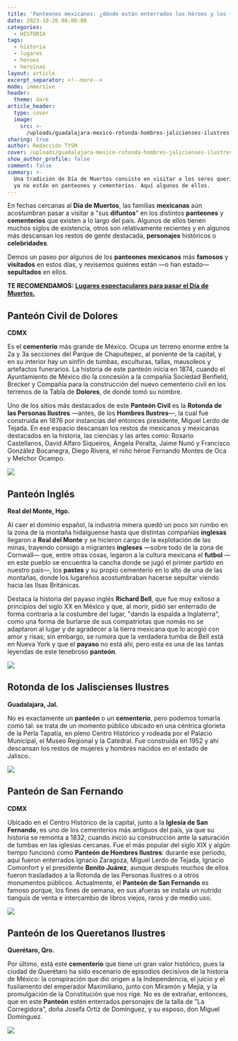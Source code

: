 ```yaml
---
title: 'Panteones mexicanos: ¿dónde están enterrados los héroes y los famosos?'
date: 2023-10-26 08:00:00
categories:
  - HISTORIA
tags:
  - historia
  - lugares
  - heroes
  - heroínas
layout: article
excerpt_separator: <!--more-->
mode: immersive
header:
  theme: dark
article_header:
  type: cover
  image:
    src: >-
      /uploads/guadalajara-mexico-rotonda-hombres-jalicienses-ilustres-noche.jpeg
sharing: true
author: Redacción TYSM
cover: /uploads/guadalajara-mexico-rotonda-hombres-jalicienses-ilustres-noche.jpeg
show_author_profile: false
comment: false
summary: >-
  Una tradición de Día de Muertos consiste en visitar a los seres queridos que
  ya no están en panteones y cementerios. Aquí algunos de ellos.
---
```

En fechas cercanas al **Día de Muertos**, las familias **mexicanas** aún acostumbran pasar a visitar a "sus **difuntos**" en los distintos **panteones** y **cementerios** que existen a lo largo del país. Algunos de ellos tienen muchos siglos de existencia, otros son relativamente recientes y en algunos más descansan los restos de gente destacada, **personajes** históricos o **celebridades**.

Demos un paseo por algunos de los **panteones** **mexicanos** más **famosos** y **visitados** en estos días, y revisemos quiénes están —o han estado— **sepultados** en ellos.

**TE RECOMENDAMOS: [Lugares espectaculares para pasar el Día de Muertos.](https://blog.tonoysumariachi.com/turismo/2023/10/18/lugares-espectaculares-para-pasar-el-d%C3%ADa-de-muertos.html)**

## Panteón Civil de Dolores

**CDMX**

Es el **cementerio** más grande de México. Ocupa un terreno enorme entre la 2a y 3a secciones del Parque de Chapultepec, al poniente de la capital, y en su interior hay un sinfín de tumbas, esculturas, tallas, mausoleos y artefactos funerarios. La historia de este panteón inicia en 1874, cuando el Ayuntamiento de México dio la concesión a la compañía Sociedad Benfield, Brecker y Compañía para la construcción del nuevo cementerio civil en los terrenos de la Tabla de **Dolores**, de donde tomó su nombre.

Uno de los sitios más destacados de este **Panteón Civil** es la **Rotonda de las Personas Ilustres** —antes, de los **Hombres Ilustres**—, la cual fue construida en 1876 por instancias del entonces presidente, Miguel Lerdo de Tejada. En ese espacio descansan los restos de mexicanos y mexicanas destacados en la historia, las ciencias y las artes como: Rosario Castellanos, David Alfaro Siqueiros, Ángela Peralta, Jaime Nunó y Francisco González Bocanegra, Diego Rivera, el niño héroe Fernando Montes de Oca y Melchor Ocampo.

![](https://upload.wikimedia.org/wikipedia/commons/thumb/5/58/EnteringRotundaDoloresDF.JPG/1024px-EnteringRotundaDoloresDF.JPG)

## Panteón Inglés

**Real del Monte, Hgo.**

Al caer el dominio español, la industria minera quedó un poco sin rumbo en la zona de la montaña hidalguense hasta que distintas compañías **inglesas** llegaron a **Real del Monte** y se hicieron cargo de la explotación de las minas, trayendo consigo a migrantes **ingleses** —sobre todo de la zona de Cornwall— que, entre otras cosas, legaron a la cultura mexicana el **futbol** —en este pueblo se encuentra la cancha donde se jugó el primer partido en nuestro país—, los **pastes** y su propio cementerio en lo alto de una de las montañas, donde los lugareños acostumbraban hacerse sepultar viendo hacia las Ilsas Británicas.

Destaca la historia del payaso inglés **Richard Bell**, que fue muy exitoso a principios del siglo XX en México y que, al morir, pidió ser enterrado de forma contraria a la costumbre del lugar, "dando la espalda a Inglaterra", como una forma de burlarse de sus compatriotas que nomás no se adaptaron al lugar y de agradecer a la tierra mexicana que lo acogió con amor y risas; sin embargo, se rumora que la verdadera tumba de Bell está en Nueva York y que el **payaso** no está ahí, pero esta es una de las tantas leyendas de este tenebroso **panteón**.

![](https://upload.wikimedia.org/wikipedia/commons/thumb/5/52/Pante%C3%B3n_Ingl%C3%A9s%2C_Real_del_Monte%2C_Hidalgo%2C_M%C3%A9xico%2C_2013-10-10%2C_DD_05.JPG/1024px-Pante%C3%B3n_Ingl%C3%A9s%2C_Real_del_Monte%2C_Hidalgo%2C_M%C3%A9xico%2C_2013-10-10%2C_DD_05.JPG)

## Rotonda de los Jaliscienses Ilustres

**Guadalajara, Jal.**

No es exactamente un **panteón** o un **cementerio**, pero podemos tomarla como tal: se trata de un momento público ubicado en una céntrica glorieta de la Perla Tapatía, en pleno Centro Histórico y rodeada por el Palacio Municipal, el Museo Regional y la Catedral. Fue construida en 1952 y ahí descansan los restos de mujeres y hombres nacidos en el estado de Jalisco.

![](https://upload.wikimedia.org/wikipedia/commons/thumb/8/85/Rotonda_de_los_Jaliscienses_Ilustres.jpg/1024px-Rotonda_de_los_Jaliscienses_Ilustres.jpg)

## Panteón de San Fernando

**CDMX**

Ubicado en el Centro Histórico de la capital, junto a la **Iglesia de San Fernando**, es uno de los cementerios más antiguos del país, ya que su historia se remonta a 1832, cuando inició su construcción ante la saturación de tumbas en las iglesias cercanas. Fue el más popular del siglo XIX y algún tiempo funcionó como **Panteón de Hombres Ilustres**: durante ese periodo, aquí fueron enterrados Ignacio Zaragoza, Miguel Lerdo de Tejada, Ignacio Comonfort y el presidente **Benito Juárez**, aunque después muchos de ellos fueron trasladados a la Rotonda de las Personas Ilustres o a otros monumentos públicos. Actualmente, el **Panteón de San Fernando** es famoso porque, los fines de semana, en sus afueras se instala un nutrido tianguis de venta e intercambio de libros viejos, raros y de medio uso.

![](https://upload.wikimedia.org/wikipedia/commons/thumb/e/eb/Sn_Fernando_y_Juarez.JPG/1024px-Sn_Fernando_y_Juarez.JPG)

## Panteón de los Queretanos Ilustres

**Querétaro, Qro.**

Por último, está este **cementerio** que tiene un gran valor histórico, pues la ciudad de Querétaro ha sido escenario de episodios decisivos de la historia de México: la conspiración que dio origen a la Independencia, el juicio y el fusilamento del emperador Maximiliano, junto con Miramón y Mejía, y la promulgación de la Constitución que nos rige. No es de extrañar, entonces, que en este **Panteón** estén enterrados personajes de la talla de "La Corregidora", doña Josefa Ortiz de Domínguez, y su esposo, don Miguel Domínguez.

![](https://upload.wikimedia.org/wikipedia/commons/thumb/8/83/Pante%C3%B3n_de_los_Queretanos_Ilustres_-_Santiago_de_Quer%C3%A9taro%2C_M%C3%A9xico.jpg/1024px-Pante%C3%B3n_de_los_Queretanos_Ilustres_-_Santiago_de_Quer%C3%A9taro%2C_M%C3%A9xico.jpg)